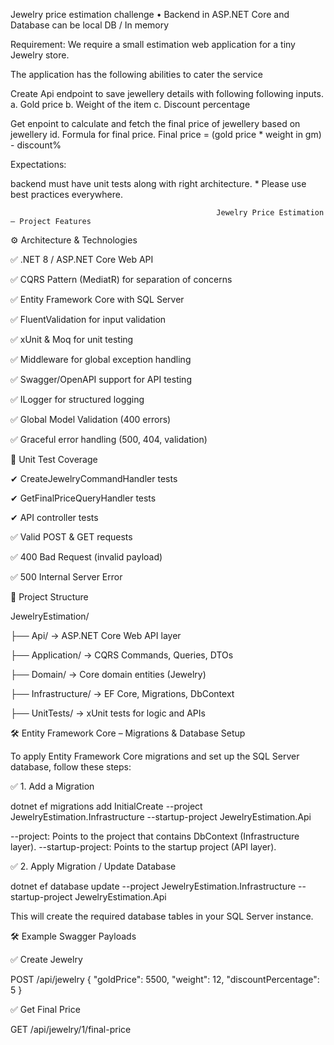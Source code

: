Jewelry price estimation challenge
• Backend in ASP.NET Core and Database can be local DB / In memory

Requirement: We require a small estimation web application for a tiny Jewelry store.

The application has the following abilities to cater the service

Create Api endpoint to save jewellery details with following following inputs. a. Gold price b. Weight of the item c. Discount percentage

Get enpoint to calculate and fetch the final price of jewellery based on jewellery id. Formula for final price. Final price = (gold price * weight in gm) - discount%

Expectations:

backend must have unit tests along with right architecture. * Please use best practices everywhere.


                                                  Jewelry Price Estimation – Project Features

⚙️ Architecture & Technologies

✅ .NET 8 / ASP.NET Core Web API

✅ CQRS Pattern (MediatR) for separation of concerns

✅ Entity Framework Core with SQL Server

✅ FluentValidation for input validation

✅ xUnit & Moq for unit testing

✅ Middleware for global exception handling

✅ Swagger/OpenAPI support for API testing

✅ ILogger for structured logging

✅ Global Model Validation (400 errors)

✅ Graceful error handling (500, 404, validation)


🧪 Unit Test Coverage


✔ CreateJewelryCommandHandler tests 

✔ GetFinalPriceQueryHandler tests

✔ API controller tests 


✅ Valid POST & GET requests

✅ 400 Bad Request (invalid payload)

✅ 500 Internal Server Error

📁 Project Structure

JewelryEstimation/

├── Api/               → ASP.NET Core Web API layer

├── Application/       → CQRS Commands, Queries, DTOs

├── Domain/            → Core domain entities (Jewelry)

├── Infrastructure/    → EF Core, Migrations, DbContext

├── UnitTests/         → xUnit tests for logic and APIs


🛠️ Entity Framework Core – Migrations & Database Setup

To apply Entity Framework Core migrations and set up the SQL Server database, follow these steps:

✅ 1. Add a Migration

dotnet ef migrations add InitialCreate --project JewelryEstimation.Infrastructure --startup-project JewelryEstimation.Api

--project: Points to the project that contains DbContext (Infrastructure layer).
--startup-project: Points to the startup project (API layer).

✅ 2. Apply Migration / Update Database

dotnet ef database update --project JewelryEstimation.Infrastructure --startup-project JewelryEstimation.Api

This will create the required database tables in your SQL Server instance.

🛠 Example Swagger Payloads


✅ Create Jewelry

POST /api/jewelry
{
  "goldPrice": 5500,
  "weight": 12,
  "discountPercentage": 5
}

✅ Get Final Price

GET /api/jewelry/1/final-price

